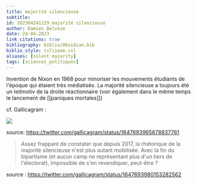 ```yaml
---
title: majorité silencieuse
subtitle:
id: 202304241129_majorité silencieuse
author: Damien Belvèze
date: 24-04-2023
link_citations: true
bibliography: biblio/Obsidian.bib
biblio_style: csl\ieee.csl
aliases: [silent majority]
tags: [sciences_politiques]
---
```



Invention de Nixon en 1968 pour minoriser les mouvements étudiants de l'époque qui étaient très médiatisés. 
La majorité silencieuse a toujours été un leitmotiv de la droite réactionnaire (voir également dans le même temps le lancement de [[paniques mortales]])

cf. Gallicagram : 

![](images/majorité_silencieuse.jpg)

source: https://twitter.com/gallicagram/status/1647693965678837761

> Assez frappant de constater que depuis 2017, la rhétorique de la majorité silencieuse n'est plus autant mobilisée. Avec la fin du bipartisme (et aucun camp ne représentant plus d'un tiers de l'électorat), impossible de s'en revendiquer, peut-être ?

source : https://twitter.com/gallicagram/status/1647693980153282562

